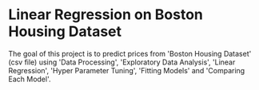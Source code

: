 # Linear Regression on Boston Housing Dataset

The goal of this project is to predict prices from 'Boston Housing Dataset' (csv file) using 'Data Processing', 'Exploratory Data Analysis', 'Linear Regression', 'Hyper Parameter Tuning', 'Fitting Models' and 'Comparing Each Model'.
